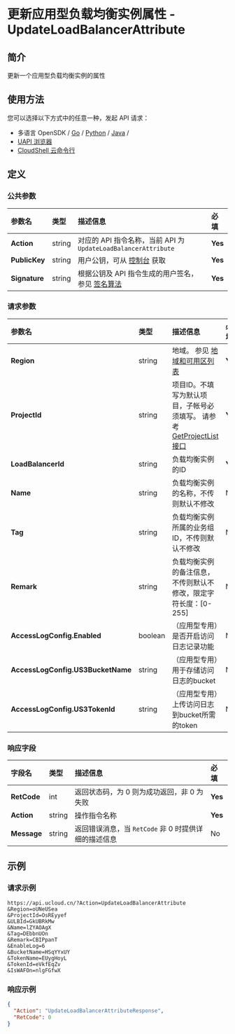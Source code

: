 # 更新应用型负载均衡实例属性 - UpdateLoadBalancerAttribute

## 简介

更新一个应用型负载均衡实例的属性






## 使用方法

您可以选择以下方式中的任意一种，发起 API 请求：
- 多语言 OpenSDK / [Go](https://github.com/ucloud/ucloud-sdk-go) / [Python](https://github.com/ucloud/ucloud-sdk-python3) / [Java](https://github.com/ucloud/ucloud-sdk-java) /
- [UAPI 浏览器](https://console.ucloud.cn/uapi/detail?id=UpdateLoadBalancerAttribute)
- [CloudShell 云命令行](https://shell.ucloud.cn/)


## 定义

### 公共参数

| 参数名 | 类型 | 描述信息 | 必填 |
|:---|:---|:---|:---|
| **Action**     | string  | 对应的 API 指令名称，当前 API 为 `UpdateLoadBalancerAttribute`                        | **Yes** |
| **PublicKey**  | string  | 用户公钥，可从 [控制台](https://console.ucloud.cn/uapi/apikey) 获取                                             | **Yes** |
| **Signature**  | string  | 根据公钥及 API 指令生成的用户签名，参见 [签名算法](api/summary/signature.md)  | **Yes** |

### 请求参数

| 参数名 | 类型 | 描述信息 | 必填 |
|:---|:---|:---|:---|
| **Region** | string | 地域。 参见 [地域和可用区列表](https://docs.ucloud.cn/api/summary/regionlist) |**Yes**|
| **ProjectId** | string | 项目ID。不填写为默认项目，子帐号必须填写。 请参考[GetProjectList接口](https://docs.ucloud.cn/api/summary/get_project_list) |**Yes**|
| **LoadBalancerId** | string | 负载均衡实例的ID |**Yes**|
| **Name** | string | 负载均衡实例的名称，不传则默认不修改 |No|
| **Tag** | string | 负载均衡实例所属的业务组ID，不传则默认不修改 |No|
| **Remark** | string | 负载均衡实例的备注信息，不传则默认不修改，限定字符长度：[0-255] |No|
| **AccessLogConfig.Enabled** | boolean | （应用型专用）是否开启访问日志记录功能 |No|
| **AccessLogConfig.US3BucketName** | string | （应用型专用）用于存储访问日志的bucket |No|
| **AccessLogConfig.US3TokenId** | string | （应用型专用）上传访问日志到bucket所需的token |No|

### 响应字段

| 字段名 | 类型 | 描述信息 | 必填 |
|:---|:---|:---|:---|
| **RetCode** | int | 返回状态码，为 0 则为成功返回，非 0 为失败 |**Yes**|
| **Action** | string | 操作指令名称 |**Yes**|
| **Message** | string | 返回错误消息，当 `RetCode` 非 0 时提供详细的描述信息 |No|




## 示例

### 请求示例
    
```
https://api.ucloud.cn/?Action=UpdateLoadBalancerAttribute
&Region=oUNeUSea
&ProjectId=OsREyyef
&ULBId=GkUBRkMw
&Name=lZYAOAgX
&Tag=DEbbnUOn
&Remark=CBIPpanT
&EnableLog=6
&BucketName=HSqYYxUY
&TokenName=EUygHoyL
&TokenId=eVkfEqZv
&IsWAFOn=nlgFGfwX
```

### 响应示例
    
```json
{
  "Action": "UpdateLoadBalancerAttributeResponse",
  "RetCode": 0
}
```





